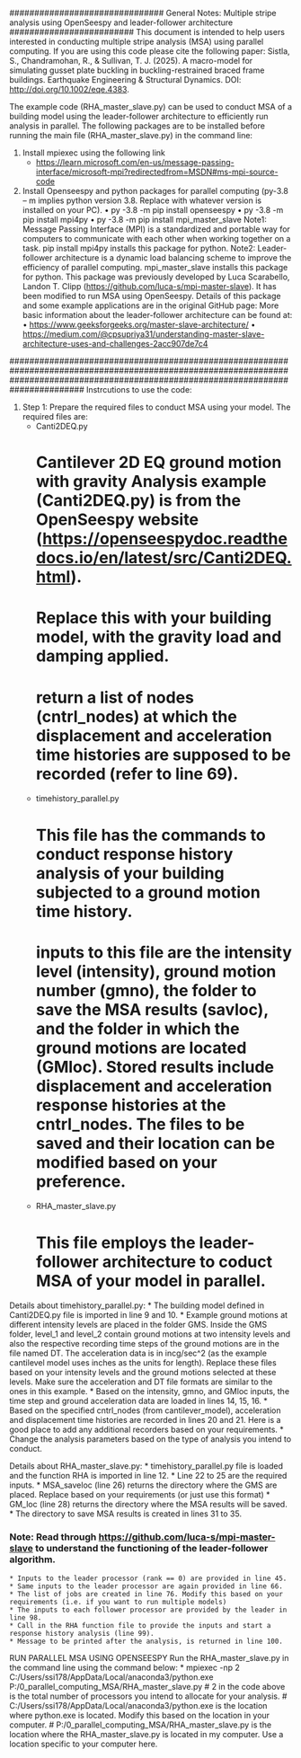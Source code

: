 ############################### General Notes: Multiple stripe analysis using OpenSeespy and leader-follower architecture #########################
This document is intended to help users interested in conducting multiple stripe analysis (MSA) using parallel computing. If you are using this code please cite the following paper: Sistla, S., Chandramohan, R., & Sullivan, T. J. (2025). A macro-model for simulating gusset plate buckling in buckling-restrained braced frame buildings. Earthquake Engineering & Structural Dynamics. DOI: http://doi.org/10.1002/eqe.4383.  

The example code (RHA_master_slave.py) can be used to conduct MSA of a building model using the leader-follower architecture to efficiently run analysis in parallel. 
The following packages are to be installed before running the main file (RHA_master_slave.py) in the command line:
1. Install mpiexec using the following link
	* https://learn.microsoft.com/en-us/message-passing-interface/microsoft-mpi?redirectedfrom=MSDN#ms-mpi-source-code
2. Install Openseespy and python packages for parallel computing (py-3.8 – m implies python version 3.8. Replace with whatever version is installed on your PC).
	• py -3.8 -m pip install openseespy
	• py -3.8 -m pip install mpi4py
	• py -3.8 -m pip install mpi_master_slave
Note1: Message Passing Interface (MPI) is a standardized and portable way for computers to communicate with each other when working together on a task. pip install mpi4py installs this package for python. 
Note2: Leader-follower architecture is a dynamic load balancing scheme to improve the efficiency of parallel computing. mpi_master_slave installs this package for python. This package was previously developed by Luca Scarabello, Landon T. Clipp (https://github.com/luca-s/mpi-master-slave). It has been modified to run MSA using OpenSeespy. Details of this package and some example applications are in the original GitHub page:
 More basic information about the leader-follower architecture can be found at: 
•	https://www.geeksforgeeks.org/master-slave-architecture/ 
•	https://medium.com/@cpsupriya31/understanding-master-slave-architecture-uses-and-challenges-2acc907de7c4  


#######################################################################################################################################################################################
Instrcutions to use the code:
1. Step 1: Prepare the required files to conduct MSA using your model. The required files are:
	* Canti2DEQ.py 
		# Cantilever 2D EQ ground motion with gravity Analysis example (Canti2DEQ.py) is from the OpenSeespy website (https://openseespydoc.readthedocs.io/en/latest/src/Canti2DEQ.html). 
		# Replace this with your building model, with the gravity load  and damping applied. 
		# return a list of nodes (cntrl_nodes) at which the displacement and acceleration time histories are supposed to be recorded (refer to line 69). 
	* timehistory_parallel.py
		# This file has the commands to conduct response history analysis of your building subjected to a ground motion time history.
		# inputs to this file are the intensity level (intensity), ground motion number (gmno), the folder to save the MSA results (savloc), and the folder in which the ground motions are located  			  (GMloc). Stored results include displacement and acceleration response histories at the cntrl_nodes. The files to be saved and their location can be modified based on your preference.
	* RHA_master_slave.py
		# This file employs the leader-follower architecture to coduct MSA of your model in parallel.

Details about timehistory_parallel.py:
	* The building model defined in Canti2DEQ.py file is imported in line 9 and 10.
	* Example ground motions at different intensity levels are placed in the folder GMS. Inside the GMS folder, level_1 and level_2 contain ground motions at two intensity levels and also the respective 	   	  recording time steps of the ground motions are in the file named DT. The acceleration data is in incg/sec^2 (as the example cantilevel model uses inches as the units for length). Replace these    		  files based on your intensity levels and the ground motions selected at these levels. Make sure the acceleration and DT file formats are similar to the ones in this example.
	* Based on the intensity, gmno, and GMloc inputs, the time step and ground acceleration data are loaded in lines 14, 15, 16.
	* Based on the specified cntrl_nodes (from cantilever_model), acceleration and displacement time histories are recorded in lines 20 and 21. Here is a good place to add any additional recorders based             on your requirements.
	* Change the analysis parameters based on the type of analysis you intend to conduct.

Details about RHA_master_slave.py:
	* timehistory_parallel.py file is loaded and the function RHA is imported in line 12.
	* Line 22 to 25 are the required inputs. 
	* MSA_saveloc (line 26) returns the directory where the GMS are placed. Replace based on your requirements (or just use this format)
	* GM_loc (line 28) returns the directory where the MSA results will be saved.
	* The directory to save MSA results is created in lines 31 to 35.
### Note: Read through https://github.com/luca-s/mpi-master-slave to understand the functioning of the leader-follower algorithm.
	* Inputs to the leader processor (rank == 0) are provided in line 45.
	* Same inputs to the leader processor are again provided in line 66.
	* The list of jobs are created in line 76. Modify this based on your requirements (i.e. if you want to run multiple models)
	* The inputs to each follower processor are provided by the leader in line 98.
	* Call in the RHA function file to provide the inputs and start a response history analysis (line 99).
	* Message to be printed after the analysis, is returned in line 100.

RUN PARALLEL MSA USING OPENSEESPY
Run the RHA_master_slave.py in the command line using the command below:
	*  mpiexec -np 2 C:/Users/ssi178/AppData/Local/anaconda3/python.exe  P:/0_parallel_computing_MSA/RHA_master_slave.py
		# 2 in the code above is the total number of processors you intend to allocate for your analysis.
		# C:/Users/ssi178/AppData/Local/anaconda3/python.exe is the location where python.exe is located. Modify this based on the location in your computer.
		# P:/0_parallel_computing_MSA/RHA_master_slave.py is the location where the RHA_master_slave.py is located in my computer.  Use a location specific to your computer here.
